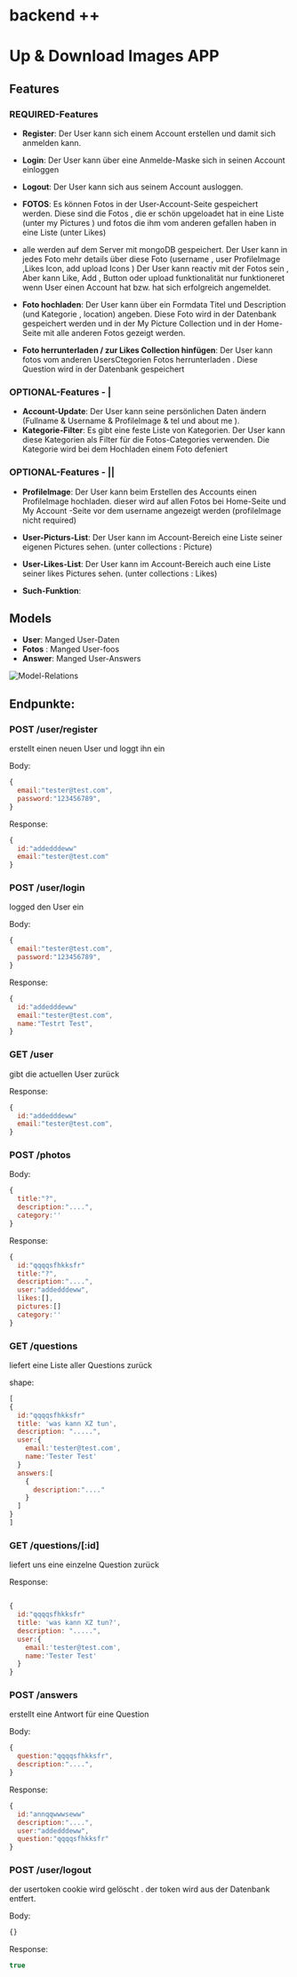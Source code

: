 # backend ++
# Up & Download Images APP

## Features

### REQUIRED-Features

- **Register**: Der User kann sich einem Account erstellen und damit sich anmelden kann.

- **Login**: Der User kann über eine Anmelde-Maske sich in seinen Account einloggen

- **Logout**: Der User kann sich aus seinem Account ausloggen.

- **FOTOS**: Es können Fotos in der User-Account-Seite gespeichert werden. Diese sind die Fotos , die er schön upgeloadet hat in eine Liste (unter my Pictures ) und fotos die ihm vom anderen gefallen haben in eine Liste (unter Likes) 
- alle werden auf dem Server mit mongoDB gespeichert.
  Der User kann in jedes Foto mehr details über diese Foto (username , user ProfileImage ,Likes Icon, add upload Icons )
  Der User kann reactiv mit der Fotos sein , Aber kann  Like, Add , Button oder upload  funktionalität nur funktioneret  wenn User einen Account hat bzw. hat sich erfolgreich angemeldet.



- **Foto hochladen**: Der User kann über ein Formdata Titel und Description (und Kategorie , location) angeben. Diese Foto wird in der Datenbank gespeichert werden und in der My Picture Collection  und in der Home-Seite mit alle anderen Fotos gezeigt werden.

- **Foto herrunterladen / zur Likes Collection hinfügen**: Der User kann fotos vom anderen UsersCtegorien Fotos herrunterladen . Diese Question wird in der Datenbank gespeichert


### OPTIONAL-Features - |

- **Account-Update**: Der User kann seine persönlichen Daten ändern (Fullname & Username & ProfileImage & tel und about me ).
- **Kategorie-Filter**: Es gibt eine feste Liste von Kategorien. Der User kann diese Kategorien als Filter für die Fotos-Categories verwenden. Die Kategorie wird bei dem Hochladen einem Foto defeniert

### OPTIONAL-Features - ||

- **ProfileImage**: Der User kann beim Erstellen des Accounts einen ProfileImage hochladen. dieser wird auf allen Fotos bei Home-Seite und My Account -Seite vor dem username angezeigt werden (profileImage nicht required)

- **User-Picturs-List**: Der User kann im Account-Bereich eine Liste seiner eigenen Pictures sehen. (unter collections : Picture)


- **User-Likes-List**: Der User kann im Account-Bereich auch eine Liste seiner likes Pictures sehen. (unter collections : Likes)

- **Such-Funktion**:

## Models

- **User**: Manged User-Daten
- **Fotos** : Manged User-foos
- **Answer**: Manged User-Answers

![Model-Relations](images/Model-Relation.png)

## Endpunkte:

### POST /user/register

erstellt einen neuen User und loggt ihn ein

Body:

```javaScript
{
  email:"tester@test.com",
  password:"123456789",
}
```

Response:

```javaScript
{
  id:"addedddeww"
  email:"tester@test.com"
}
```

### POST /user/login

logged den User ein

Body:

```javaScript
{
  email:"tester@test.com",
  password:"123456789",
}
```

Response:

```javaScript
{
  id:"addedddeww"
  email:"tester@test.com",
  name:"Testrt Test",
}
```

### GET /user

gibt die actuellen User zurück

Response:

```javaScript
{
  id:"addedddeww"
  email:"tester@test.com",
}
```

### POST /photos


Body:

```javaScript
{
  title:"?",
  description:"....",
  category:''
}
```

Response:

```javaScript
{
  id:"qqqqsfhkksfr"
  title:"?",
  description:"....",
  user:"addedddeww",
  likes:[],
  pictures:[]
  category:''
}
```

### GET /questions

liefert eine Liste aller Questions zurück

shape:

```JavaScript
[
{
  id:"qqqqsfhkksfr"
  title: 'was kann XZ tun',
  description: ".....",
  user:{
    email:'tester@test.com',
    name:'Tester Test'
  }
  answers:[
    {
      description:"...."
    }
  ]
}
]
```

### GET /questions/[:id]

liefert uns eine einzelne Question zurück

Response:

```JavaScript

{
  id:"qqqqsfhkksfr"
  title: 'was kann XZ tun?',
  description: ".....",
  user:{
    email:'tester@test.com',
    name:'Tester Test'
  }
}

```

### POST /answers

erstellt eine Antwort für eine Question

Body:

```javaScript
{
  question:"qqqqsfhkksfr",
  description:"....",
}
```

Response:

```javaScript
{
  id:"annqqwwwseww"
  description:"....",
  user:"addedddeww",
  question:"qqqqsfhkksfr"
}
```

### POST /user/logout

der usertoken cookie wird gelöscht . der token wird aus der Datenbank entfert.

Body:

```javaScript
{}
```

Response:

```javaScript
true
```
